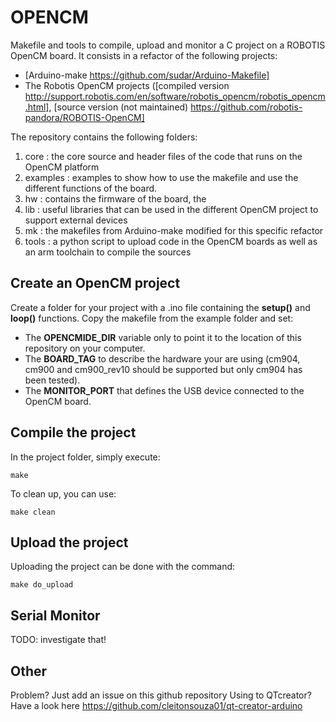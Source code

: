 OPENCM
======

Makefile and tools to compile, upload and monitor a C project on a ROBOTIS OpenCM board.
It consists in a refactor of the following projects:
 - [Arduino-make https://github.com/sudar/Arduino-Makefile]
 - The Robotis OpenCM projects ([compiled version http://support.robotis.com/en/software/robotis_opencm/robotis_opencm.html], [source version (not maintained) https://github.com/robotis-pandora/ROBOTIS-OpenCM]

The repository contains the following folders:
  
  1. core : the core source and header files of the code that runs on the OpenCM platform
  2. examples : examples to show how to use the makefile and use the different functions of the board.
  3. hw : contains the firmware of the board, the 
  4. lib : useful libraries that can be used in the different OpenCM project to support external devices
  5. mk : the makefiles from Arduino-make modified for this specific refactor
  6. tools : a python script to upload code in the OpenCM boards as well as an arm toolchain to compile the sources


Create an OpenCM project
------------------------

Create a folder for your project with a .ino file containing the **setup()** and **loop()** functions. 
Copy the makefile from the example folder and set:

 - The **OPENCMIDE_DIR** variable only to point it to the location of this repository on your computer.
 - The **BOARD_TAG** to describe the hardware your are using (cm904, cm900 and cm900_rev10 should be supported but only cm904 has been tested).
 - The **MONITOR_PORT** that defines the USB device connected to the OpenCM board.

Compile the project
-------------------

In the project folder, simply execute:
```
make
```
To clean up, you can use:
```
make clean
```

Upload the project
------------------

Uploading the project can be done with the command:
```
make do_upload
```

Serial Monitor
--------------

TODO: investigate that!


Other
-----

Problem? Just add an issue on this github repository
Using to QTcreator? Have a look here https://github.com/cleitonsouza01/qt-creator-arduino

 



